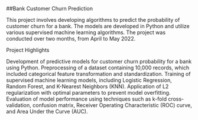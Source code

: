 ##Bank Customer Churn Prediction

This project involves developing algorithms to predict the probability of customer churn for a bank. The models are developed in Python and utilize various supervised machine learning algorithms. The project was conducted over two months, from April to May 2022.

Project Highlights

Development of predictive models for customer churn probability for a bank using Python.
Preprocessing of a dataset containing 10,000 records, which included categorical feature transformation and standardization.
Training of supervised machine learning models, including Logistic Regression, Random Forest, and K-Nearest Neighbors (KNN).
Application of L2 regularization with optimal parameters to prevent model overfitting.
Evaluation of model performance using techniques such as k-fold cross-validation, confusion matrix, Receiver Operating Characteristic (ROC) curve, and Area Under the Curve (AUC).

